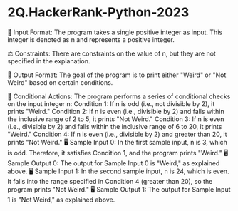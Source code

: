 # 2Q.HackerRank-Python-2023

📝 Input Format: The program takes a single positive integer as input. This integer is denoted as n and represents a positive integer.

⚖️ Constraints: There are constraints on the value of n, but they are not specified in the explanation.

🎯 Output Format: The goal of the program is to print either "Weird" or "Not Weird" based on certain conditions.

🧮 Conditional Actions: The program performs a series of conditional checks on the input integer n:
Condition 1: If n is odd (i.e., not divisible by 2), it prints "Weird."
Condition 2: If n is even (i.e., divisible by 2) and falls within the inclusive range of 2 to 5, it prints "Not Weird."
Condition 3: If n is even (i.e., divisible by 2) and falls within the inclusive range of 6 to 20, it prints "Weird."
Condition 4: If n is even (i.e., divisible by 2) and greater than 20, it prints "Not Weird."
🖥️ Sample Input 0: In the first sample input, n is 3, which is odd. Therefore, it satisfies Condition 1, and the program prints "Weird."
🖥️ Sample Output 0: The output for Sample Input 0 is "Weird," as explained above.
🖥️ Sample Input 1: In the second sample input, n is 24, which is even. It falls into the range specified in Condition 4 (greater than 20), so the program prints "Not Weird."
🖥️ Sample Output 1: The output for Sample Input 1 is "Not Weird," as explained above.

